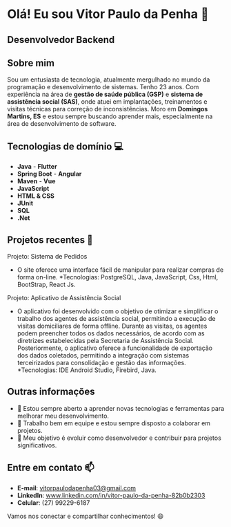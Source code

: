 # Olá! Eu sou Vitor Paulo da Penha 👋
## Desenvolvedor Backend

## Sobre mim

Sou um entusiasta de tecnologia, atualmente mergulhado no mundo da programação e desenvolvimento de sistemas. 
Tenho 23 anos. Com experiência na área de **gestão de saúde pública (GSP)** e **sistema de assistência social (SAS)**, onde atuei em implantações,
treinamentos e visitas técnicas para correção de inconsistências.
   Moro em **Domingos Martins, ES** e estou sempre buscando aprender mais, especialmente na área de desenvolvimento de software.

## Tecnologias de domínio 💻

- **Java**              - **Flutter**
- **Spring Boot**       - **Angular**
- **Maven**             - **Vue**
- **JavaScript**
- **HTML & CSS**
- **JUnit**
- **SQL**
- **.Net**
  
## Projetos recentes 🚀

 
Projeto: Sistema de Pedidos 
* O site oferece uma interface fácil 
de manipular para realizar compras 
de forma on-line. 
*Tecnologias: PostgreSQL, Java, JavaScript, 
Css, Html, BootStrap, React Js.

Projeto: Aplicativo de Assistência Social 
* O aplicativo foi desenvolvido com o objetivo de otimizar e simplificar 
o trabalho dos agentes de assistência social, permitindo a execução 
de visitas domiciliares de forma offline. Durante as visitas, os agentes 
podem preencher todos os dados necessários, de acordo com as diretrizes 
estabelecidas pela Secretaria de Assistência Social. Posteriormente, o aplicativo 
oferece a funcionalidade de exportação dos dados coletados, permitindo a integração 
com sistemas terceirizados para consolidação e gestão das informações. 
*Tecnologias: IDE Android Studio, Firebird, Java. 
## Outras informações

- 🌱 Estou sempre aberto a aprender novas tecnologias e ferramentas para melhorar meu desenvolvimento.
- 🤝 Trabalho bem em equipe e estou sempre disposto a colaborar em projetos.
- 🎯 Meu objetivo é evoluir como desenvolvedor e contribuir para projetos significativos.

## Entre em contato 📫

- **E-mail**: vitorpaulodapenha03@gmail.com
- **LinkedIn**: www.linkedin.com/in/vitor-paulo-da-penha-82b0b2303
- **Celular**: (27) 99229-6187

Vamos nos conectar e compartilhar conhecimentos! 😄
